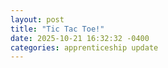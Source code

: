 ```yaml
---
layout: post
title: "Tic Tac Toe!"
date: 2025-10-21 16:32:32 -0400
categories: apprenticeship update
---
```




<html lang="">
<script>
window.location = "https://nathandickinson32.github.io/my-blog/public/index.html"
</script>
</html>